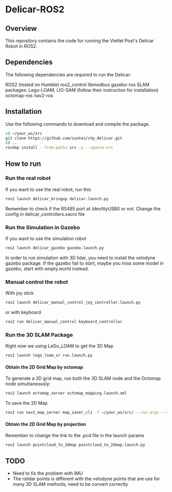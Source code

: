 # Delicar-ROS2

## Overview

This repository contains the code for running the Viettel Post's Delicar Robot in ROS2.

## Dependencies
The following dependencies are required to run the Delicar:

ROS2 (tested on Humble)
ros2_control
libmodbus
gazebo-ros
SLAM packages: Lego-LOAM, LIO-SAM (follow their instruction for installation)
octomap-ros
nav2-ros

## Installation
Use the following commands to download and compile the package.
```bash
cd ~/your_ws/src
git clone https://github.com/zuntes/vtp_delicar.git
cd ..
rosdep install --from-paths src -y --ignore-src
```
## How to run

### Run the real robot
If you want to use the real robot, run this

```bash
ros2 launch delicar_bringup delicar.launch.py
```
Remember to check if the RS485 port at /dev/ttyUSB0 or not. Change the config in delicar_controllers.xacro file

### Run the Simulation in Gazebo
If you want to use the simulation robot

```bash
ros2 launch delicar_gazebo gazebo.launch.py
```
In order to run simulation with 3D lidar, you need to install the velodyne gazebo package. If the gazebo fail to start, maybe you miss some model in gazebo, start with empty.world instead.

### Manual control the robot
With joy stick

```bash
ros2 launch delicar_manual_control joy_controller.launch.py
```
or with keyboard
```bash
ros2 run delicar_manual_control keyboard_controller
```

### Run the 3D SLAM Package
Right now we using LeGo_LOAM to get the 3D Map
```bash
ros2 launch lego_loam_sr run.launch.py 
```

#### Obtain the 2D Grid Map by octomap 

To generate a 2D grid map, run both the 3D SLAM node and the Octomap node simultaneously:
```bash
ros2 launch octomap_server octomap_mapping.launch.xml
```

To save the 2D Map 
```bash
ros2 run nav2_map_server map_saver_cli -f ~/your_ws/src/ --ros-args --remap map:=/projected_map
```

#### Obtain the 2D Grid Map by projection
Remember to change the link to the .pcd file in the launch params
```bash
ros2 launch pointcloud_to_2dmap pointcloud_to_2dmap.launch.py
```

## TODO
- Need to fix the problem with IMU
- The rslidar points is different with the velodyne points that are use for many 3D SLAM methods; need to be convert correctly



